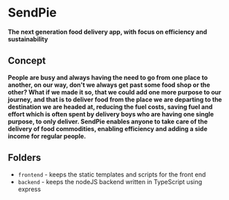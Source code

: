 # SendPie

**The next generation food delivery app, with focus on efficiency and sustainability**


## Concept

**People are busy and always having the need to go from one place to another, on our way, don't we always get past some food shop or the other?
What if we made it so, that we could add one more purpose to our journey, and that is to deliver food from the place we are departing 
to the destination we are headed at, reducing the fuel costs, saving fuel and effort which is often spent by delivery boys who are having 
one single purpose, to only deliver. SendPie enables anyone to take care of the delivery of food commodities, enabling efficiency and 
adding a side income for regular people.**


## Folders

- `frontend` - keeps the static templates and scripts for the front end
- `backend` - keeps the nodeJS backend written in TypeScript using express


